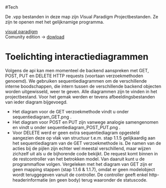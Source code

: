 #Tech

De .vpp bestanden in deze map zijn *V*isual *P*aradigm *P*rojectbestanden.
Ze zijn te openen met het gelijknamige programma.

[visual paradigm](https://www.visual-paradigm.com/whats-new/)  
Comunity edition -> [dowload](https://www.visual-paradigm.com/download/community.jsp)

# Toelichting interactiediagrammen
Volgens de api kan men momenteel de backend aanspreken met GET, POST, PUT en DELETE HTTP requests (voortaan verzoekmethoden genoemd).
We gebruiken sequentiediagrammen om de verschillende interne boodschappen, die intern tussen de verschillende backend objecten worden uitgewisseld, weer te geven.
Alle diagrammen zijn te vinden in het projectbestand. Voor het gemak werden er tevens afbeeldingsbestanden van ieder diagram bijgevoegd.

- Het diagram voor de GET verzoekmethode vindt u onder sequentiediagram_GET.png .
- Het diagram voor POST en PUT zijn vanwege analogie samengenomen en vindt u onder sequentiediagram_POST_PUT.png .
- Voor DELETE werd er geen extra sequentiediagram opgesteld aangezien deze op vlak van structuur t.e.m. stap 1.1.5 gelijkaardig aan het sequentiediagram van de GET verzoekmethode is.
	De namen van de acties bij de pijlen zijn echter wel meestal verschillend, maar wijzen zichzelf uit als u de bijhorende code bekijkt. De request komt binnen in de restcontroller
	van het betrokken model. Van daaruit kunt u de programmaflow volgen.
	Vergeleken met het diagram van GET zijn er geen mapping stappen (stap 1.1.6 & 1.1.7), omdat er geen modelobject wordt teruggegeven vanuit de controller.
	De controller geeft enkel http-headerinformatie (en geen body) terug waaronder de statuscode.


